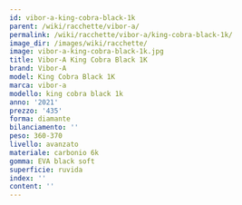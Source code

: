 ```yaml
---
id: vibor-a-king-cobra-black-1k
parent: /wiki/racchette/vibor-a/
permalink: /wiki/racchette/vibor-a/king-cobra-black-1k/
image_dir: /images/wiki/racchette/
image: vibor-a-king-cobra-black-1k.jpg
title: Vibor-A King Cobra Black 1K
brand: Vibor-A
model: King Cobra Black 1K
marca: vibor-a
modello: king cobra black 1k
anno: '2021'
prezzo: '435'
forma: diamante
bilanciamento: ''
peso: 360-370
livello: avanzato
materiale: carbonio 6k
gomma: EVA black soft
superficie: ruvida
index: ''
content: ''
---
```

